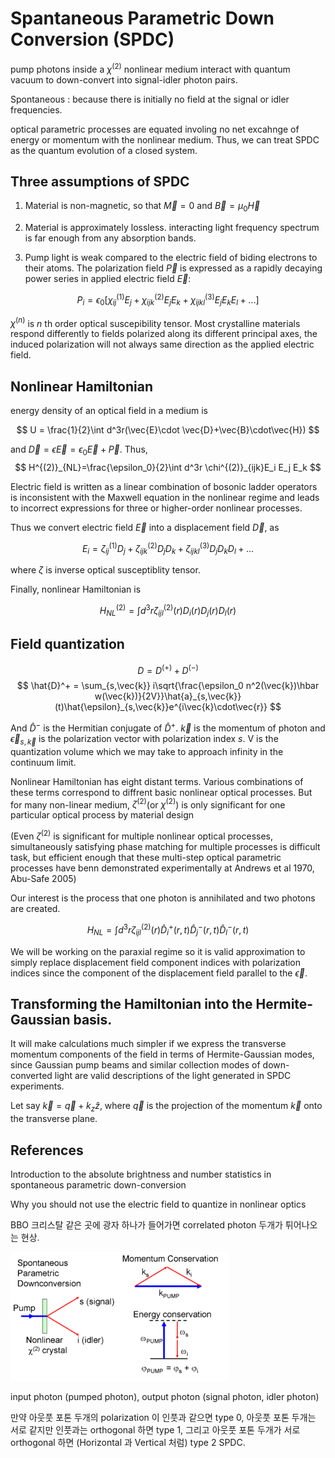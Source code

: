 
# Spantaneous Parametric Down Conversion (SPDC)

pump photons inside a $\chi^{(2)}$ nonlinear medium interact with quantum vacuum to down-convert into signal-idler photon pairs.

Spontaneous : because there is initially no field at the signal or idler frequencies.

optical parametric processes are equated involing no net excahnge of energy or momentum with the nonlinear medium. Thus, we can treat SPDC as the quantum evolution of a closed system.

## Three assumptions of SPDC

1. Material is non-magnetic, so that $\vec{M}=0$ and $\vec{B}=\mu_0 \vec{H}$

2. Material is approximately lossless. interacting light frequency spectrum is far enough from any absorption bands. 

3. Pump light is weak compared to the electric field of biding electrons to their atoms. The polarization field $\vec{P}$ is expressed as a rapidly decaying power series in applied electric field $\vec{E}$:

$$
P_i = \epsilon_0[\chi_{ij}^{(1)}E_j+\chi_{ijk}^{(2)}E_j E_k+\chi_{ijkl}^{(3)}E_j E_k E_l+...]
$$

$\chi^{(n)}$ is $n$ th order optical suscepibility tensor. Most crystalline materials respond differently to fields polarized along its different principal axes, the induced polarization will not always same direction as the applied electric field. 

## Nonlinear Hamiltonian

energy density of an optical field in a medium is 

$$
U = \frac{1}{2}\int d^3r(\vec{E}\cdot \vec{D}+\vec{B}\cdot\vec{H})
$$

and $\vec{D} = \epsilon\vec{E} = \epsilon_0\vec{E}+\vec{P}$. Thus, 
$$
H^{(2)}_{NL}=\frac{\epsilon_0}{2}\int d^3r \chi^{(2)}_{ijk}E_i E_j E_k
$$

Electric field is written as a linear combination of bosonic ladder operators is inconsistent with the Maxwell equation in the nonlinear regime and leads to incorrect expressions for three or higher-order nonlinear processes.

Thus we convert electric field $\vec{E}$ into a displacement field $\vec{D}$, as

$$
E_i = \zeta^{(1)}_{ij}D_j+\zeta^{(2)}_{ijk}D_j D_k +\zeta^{(3)}_{ijkl}D_j D_k D_l + ...
$$

where $\zeta$ is inverse optical susceptiblity tensor.

Finally, nonlinear Hamiltonian is

$$
H^{(2)}_{NL} = \int d^3r \zeta^{(2)}_{ijl}(r)D_i(r) D_j(r) D_l(r)
$$

## Field quantization

$$
D = D^{(+)}+D^{(-)}
$$
$$
\hat{D}^+ = \sum_{s,\vec{k}} i\sqrt{\frac{\epsilon_0 n^2(\vec{k})\hbar w(\vec{k})}{2V}}\hat{a}_{s,\vec{k}}(t)\hat{\epsilon}_{s,\vec{k}}e^{i\vec{k}\cdot\vec{r}}
$$

And $\hat{D}^-$ is the Hermitian conjugate of $\hat{D}^+$. $\vec{k}$ is the momentum of photon and $\vec{\epsilon}_{s,\vec{k}}$ is the polarization vector with polarization index $s$. V is the quantization volume which we may take to approach infinity in the continuum limit.

Nonlinear Hamiltonian has eight distant terms. Various combinations of these terms correspond to diffrent basic nonlinear optical processes. But for many non-linear medium, $\zeta^{(2)}$(or $\chi^{(2)}$) is only significant for one particular optical process by material design

(Even $\zeta^{(2)}$ is significant for multiple nonlinear optical processes, simultaneously satisfying phase matching for multiple processes is difficult task, but efficient enough that these multi-step optical parametric processes have benn demonstrated experimentally at Andrews et al 1970, Abu-Safe 2005)

Our interest is the process that one photon is annihilated and two photons are created.

$$
H_{NL} = \int d^3r \zeta^{(2)}_{ijl}(r) \hat{D}^+_i(r,t)\hat{D}^-_j(r,t)\hat{D}^-_l(r,t)
$$

We will be working on the paraxial regime so it is valid approximation to simply replace displacement field component indices with polarization indices since the component of the displacement field parallel to the $\vec{\epsilon}$.

## Transforming the Hamiltonian into the Hermite-Gaussian basis.

It will make calculations much simpler if we express the transverse momentum components of the field in terms of Hermite-Gaussian modes, since Gaussian pump beams and similar collection modes of down-converted light are valid descriptions of the light generated in SPDC experiments.

Let say $\vec{k}=\vec{q}+k_z \hat{z}$, where $\vec{q}$ is the projection of the momentum $\vec{k}$ onto the transverse plane.


## References

Introduction to the absolute brightness and number statistics in spontaneous parametric down-conversion

Why you should not use the electric field to quantize in nonlinear optics

BBO 크리스탈 같은 곳에 광자 하나가 들어가면 correlated photon 두개가 튀어나오는 현상.

![spdc.png](./img/spdc.png)

input photon (pumped photon), output photon (signal photon, idler photon)

만약 아웃풋 포톤 두개의 polarization 이 인풋과 같으면 type 0, 아웃풋 포톤 두개는 서로 같지만 인풋과는 orthogonal 하면 type 1, 그리고 아웃풋 포톤 두개가 서로 orthogonal 하면 (Horizontal 과 Vertical 처럼) type 2 SPDC.


